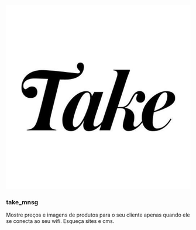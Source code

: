 ![Logo](take.jpg)

### take_mnsg 
Mostre preços e imagens de produtos para o seu cliente apenas quando ele se conecta ao seu wifi. Esqueça sites e cms.
